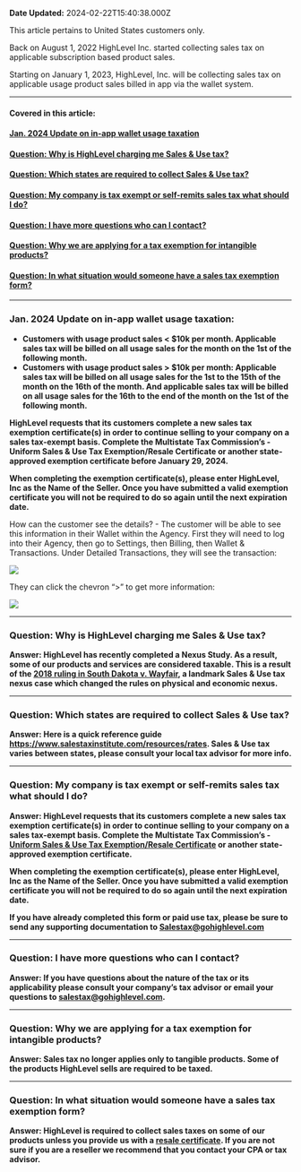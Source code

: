 **Date Updated:** 2024-02-22T15:40:38.000Z

This article pertains to United States customers only.

  
Back on August 1, 2022 HighLevel Inc. started collecting sales tax on applicable subscription based product sales. 

  
Starting on January 1, 2023, HighLevel, Inc. will be collecting sales tax on applicable usage product sales billed in app via the wallet system.

  
---

#### **Covered in this article:**

  
#### **[Jan. 2024 Update on in-app wallet usage taxation](#jan-update)**

#### **[Question: Why is HighLevel charging me Sales & Use tax?](#Question%3A-Why-is-HighLevel-charging-me-Sales-&-Use-tax?)**

#### **[Question: Which states are required to collect Sales & Use tax?](#Question%3A-Which-states-are-required-to-collect-Sales-&-Use-tax?)**

#### **[Question: My company is tax exempt or self-remits sales tax what should I do?](#Question%3A-My-company-is-tax-exempt-or-self-remits-sales-tax-what-should-I-do?)**

#### **[Question: I have more questions who can I contact?](#Question%3A-I-have-more-questions-who-can-I-contact?)**

#### **[Question: Why we are applying for a tax exemption for intangible products?](#Question%3A-Why-we-are-applying-for-a-tax-exemption-for-intangible-products?)**

#### **[Question: In what situation would someone have a sales tax exemption form?](#Question%3A-In-what-situation-would-someone-have-a-sales-tax-exemption-form?)**

---

### **Jan. 2024 Update on in-app wallet usage taxation:**

* **Customers with usage product sales < $10k per month. Applicable sales tax will be billed on all usage sales for the month on the 1st of the following month.**
* **Customers with usage product sales > $10k per month: Applicable sales tax will be billed on all usage sales for the 1st to the 15th of the month on the 16th of the month. And applicable sales tax will be billed on all usage sales for the 16th to the end of the month on the 1st of the following month.**

**HighLevel requests that its customers complete a new sales tax exemption certificate(s) in order to continue selling to your company on a sales tax-exempt basis. Complete the Multistate Tax Commission’s - Uniform Sales & Use Tax Exemption/Resale Certificate or another state-approved exemption certificate before January 29, 2024.**

**When completing the exemption certificate(s), please enter HighLevel, Inc as the Name of the Seller. Once you have submitted a valid exemption certificate you will not be required to do so again until the next expiration date.** 

  
How can the customer see the details? \- The customer will be able to see this information in their Wallet within the Agency. First they will need to log into their Agency, then go to Settings, then Billing, then Wallet & Transactions. Under Detailed Transactions, they will see the transaction:  
  
![](https://s3.amazonaws.com/cdn.freshdesk.com/data/helpdesk/attachments/production/155021226767/original/LBk-NoMlJdENTaNtucgJ4QL5auRc9hrDRg.png?1708592023)

  
They can click the chevron “>” to get more information:  
  
![](https://s3.amazonaws.com/cdn.freshdesk.com/data/helpdesk/attachments/production/155021226768/original/bInXErVjMK9OUR_lIIGw22lPWn2ONXjegg.jpeg?1708592024)

---

### **Question: Why is HighLevel charging me Sales & Use tax?**

**Answer: HighLevel has recently completed a Nexus Study. As a result, some of our products and services are considered taxable. This is a result of the [2018 ruling in South Dakota v. Wayfair](https://www.supremecourt.gov/opinions/17pdf/17-494%5Fj4el.pdf), a landmark Sales & Use tax nexus case which changed the rules on physical and economic nexus.**

---

### **Question: Which states are required to collect Sales & Use tax?**

**Answer: Here is a quick reference guide <https://www.salestaxinstitute.com/resources/rates>. Sales & Use tax varies between states, please consult your local tax advisor for more info.** 

---

### **Question: My company is tax exempt or self-remits sales tax what should I do?**

**Answer: HighLevel requests that its customers complete a new sales tax exemption certificate(s) in order to continue selling to your company on a sales tax-exempt basis. Complete the Multistate Tax Commission’s - [Uniform Sales & Use Tax Exemption/Resale Certificate](https://www.mtc.gov/Resources/Uniform-Sales-Use-Tax-Exemption-Certificate) or another state-approved exemption certificate.** 

**When completing the exemption certificate(s), please enter HighLevel, Inc as the Name of the Seller. Once you have submitted a valid exemption certificate you will not be required to do so again until the next expiration date.** 

**If you have already completed this form or paid use tax, please be sure to send any supporting documentation to [Salestax@gohighlevel.com](mailto:Salestax@gohighlevel.com)**

---

### **Question: I have more questions who can I contact?**

**Answer: If you have questions about the nature of the tax or its applicability please consult your company’s tax advisor or email your questions to [salestax@gohighlevel.com](mailto:salestax@gohighlevel.com).**

---

### **Question: Why we are applying for a tax exemption for intangible products?**

**Answer: Sales tax no longer applies only to tangible products. Some of the products HighLevel sells are required to be taxed.**

---

### **Question: In what situation would someone have a sales tax exemption form?**

**Answer: HighLevel is required to collect sales taxes on some of our products unless you provide us with a [resale certificate](https://www.mtc.gov/Resources/Uniform-Sales-Use-Tax-Exemption-Certificate). If you are not sure if you are a reseller we recommend that you contact your CPA or tax advisor.**

  
